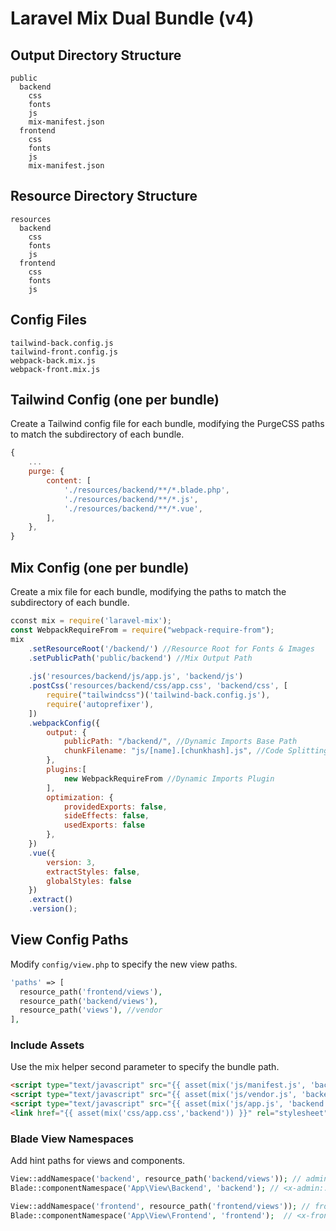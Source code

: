 # Laravel Mix Dual Bundle (v4)

## Output Directory Structure
```
public
  backend
    css
    fonts
    js
    mix-manifest.json
  frontend
    css
    fonts
    js
    mix-manifest.json
```

## Resource Directory Structure
```
resources
  backend
    css
    fonts
    js
  frontend
    css
    fonts
    js
```

## Config Files
```
tailwind-back.config.js
tailwind-front.config.js
webpack-back.mix.js
webpack-front.mix.js
```

## Tailwind Config (one per bundle)

Create a Tailwind config file for each bundle, modifying the PurgeCSS paths to match the subdirectory of each bundle.

```javascript
{
    ...
    purge: {
        content: [
            './resources/backend/**/*.blade.php',
            './resources/backend/**/*.js',
            './resources/backend/**/*.vue',
        ],
    },
}
```

## Mix Config (one per bundle)

Create a mix file for each bundle, modifying the paths to match the subdirectory of each bundle.

```javascript
cconst mix = require('laravel-mix');
const WebpackRequireFrom = require("webpack-require-from");
mix
    .setResourceRoot('/backend/') //Resource Root for Fonts & Images
    .setPublicPath('public/backend') //Mix Output Path
    
    .js('resources/backend/js/app.js', 'backend/js')
    .postCss('resources/backend/css/app.css', 'backend/css', [
        require("tailwindcss")('tailwind-back.config.js'),
        require('autoprefixer'),
    ])
    .webpackConfig({
        output: {
            publicPath: "/backend/", //Dynamic Imports Base Path
            chunkFilename: "js/[name].[chunkhash].js", //Code Splitting Chunk
        },
        plugins:[
            new WebpackRequireFrom //Dynamic Imports Plugin
        ],
        optimization: {
            providedExports: false,
            sideEffects: false,
            usedExports: false
        },
    })
    .vue({
        version: 3,
        extractStyles: false,
        globalStyles: false
    })
    .extract()
    .version();
```

## View Config Paths 

Modify `config/view.php` to specify the new view paths.

```php
'paths' => [
  resource_path('frontend/views'),
  resource_path('backend/views'),
  resource_path('views'), //vendor
],
```

### Include Assets

Use the mix helper second parameter to specify the bundle path.

```html
<script type="text/javascript" src="{{ asset(mix('js/manifest.js', 'backend')) }}" defer></script>
<script type="text/javascript" src="{{ asset(mix('js/vendor.js', 'backend')) }}" defer></script>
<script type="text/javascript" src="{{ asset(mix('js/app.js', 'backend')) }}" defer></script>
<link href="{{ asset(mix('css/app.css','backend')) }}" rel="stylesheet">
```

### Blade View Namespaces

Add hint paths for views and components.

```php
View::addNamespace('backend', resource_path('backend/views')); // admin::layout
Blade::componentNamespace('App\View\Backend', 'backend'); // <x-admin::alert/>

View::addNamespace('frontend', resource_path('frontend/views')); // frontend::layout
Blade::componentNamespace('App\View\Frontend', 'frontend');  // <x-frontend::alert/>
```
